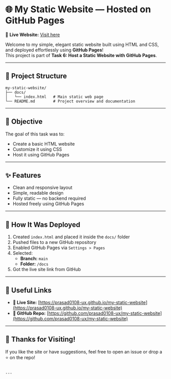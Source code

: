 # 🌐 My Static Website — Hosted on GitHub Pages

🚀 **Live Website:** [Visit here](https://prasad0108-ux.github.io/my-static-website)

Welcome to my simple, elegant static website built using HTML and CSS, and deployed effortlessly using **GitHub Pages**!  
This project is part of **Task 6: Host a Static Website with GitHub Pages**.

---

## 📁 Project Structure

```
my-static-website/
├── docs/
│   └── index.html   # Main static web page
└── README.md        # Project overview and documentation
```

---

## 🎯 Objective

The goal of this task was to:
- Create a basic HTML website
- Customize it using CSS
- Host it using GitHub Pages

---

## ✨ Features

- Clean and responsive layout
- Simple, readable design
- Fully static — no backend required
- Hosted freely using GitHub Pages

---

## 🚀 How It Was Deployed

1. Created `index.html` and placed it inside the `docs/` folder
2. Pushed files to a new GitHub repository
3. Enabled GitHub Pages via `Settings > Pages`
4. Selected:
   - **Branch:** `main`
   - **Folder:** `/docs`
5. Got the live site link from GitHub

---

## 🔗 Useful Links

- **🔗 Live Site:** [https://prasad0108-ux.github.io/my-static-website](https://prasad0108-ux.github.io/my-static-website)
- **📁 GitHub Repo:** [https://github.com/prasad0108-ux/my-static-website](https://github.com/prasad0108-ux/my-static-website)

---

## 🙌 Thanks for Visiting!

If you like the site or have suggestions, feel free to open an issue or drop a ⭐ on the repo!
```

---
